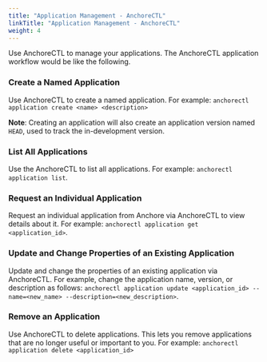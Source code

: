 ```yaml
---
title: "Application Management - AnchoreCTL"
linkTitle: "Application Management - AnchoreCTL"
weight: 4
---
```



Use AnchoreCTL to manage your applications. The AnchoreCTL application workflow would be like the following.

### Create a Named Application

Use AnchoreCTL to create a named application. For example: `anchorectl application create <name> <description>`

**Note**: Creating an application will also create an application version named `HEAD`, used to track the in-development version.


### List All Applications

Use the AnchoreCTL to list all applications. For example: `anchorectl application list`.


### Request an Individual Application

Request an individual application from Anchore via AnchoreCTL to view details about it. For example:
`anchorectl application get <application_id>`.


### Update and Change Properties of an Existing Application

Update and change the properties of an existing application via AnchoreCTL. For example, change the application name, version, or description as follows: `anchorectl application update <application_id> --name=<new_name> --description=<new_description>`.


### Remove an Application

Use AnchoreCTL to delete applications. This lets you remove applications that are no longer useful or important to you. For example:
`anchorectl application delete <application_id>`

